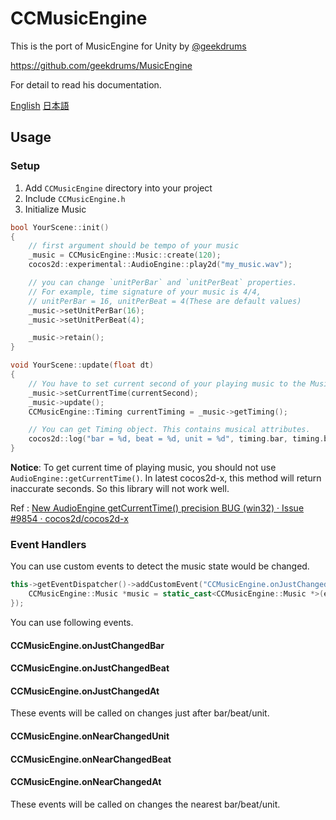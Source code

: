 # CCMusicEngine

This is the port of MusicEngine for Unity by [@geekdrums](https://github.com/geekdrums/)

https://github.com/geekdrums/MusicEngine

For detail to read his documentation.

[English](https://github.com/geekdrums/MusicEngine/blob/master/AboutMusicEngineEn.pdf)
[日本語](https://github.com/geekdrums/MusicEngine/blob/master/AboutMusicEngine.pdf)

## Usage

### Setup

1. Add `CCMusicEngine` directory into your project
2. Include `CCMusicEngine.h`
3. Initialize Music

```cpp
bool YourScene::init()
{
    // first argument should be tempo of your music
    _music = CCMusicEngine::Music::create(120);
    cocos2d::experimental::AudioEngine::play2d("my_music.wav");

    // you can change `unitPerBar` and `unitPerBeat` properties.
    // For example, time signature of your music is 4/4,
    // unitPerBar = 16, unitPerBeat = 4(These are default values)
    _music->setUnitPerBar(16);
    _music->setUnitPerBeat(4);

    _music->retain();
}

void YourScene::update(float dt) 
{
    // You have to set current second of your playing music to the Music instance manually.
    _music->setCurrentTime(currentSecond);
    _music->update();
    CCMusicEngine::Timing currentTiming = _music->getTiming();

    // You can get Timing object. This contains musical attributes.
    cocos2d::log("bar = %d, beat = %d, unit = %d", timing.bar, timing.beat, timing.unit);
}
```

**Notice**: To get current time of playing music, you should not use `AudioEngine::getCurrentTime()`.
In latest cocos2d-x, this method will return inaccurate seconds. So this library will not work well.

Ref : [New AudioEngine getCurrentTime() precision BUG (win32) · Issue #9854 · cocos2d/cocos2d-x](https://github.com/cocos2d/cocos2d-x/issues/9854)

### Event Handlers

You can use custom events to detect the music state would be changed.

```cpp
this->getEventDispatcher()->addCustomEvent("CCMusicEngine.onJustChangedBar", [](Event *event) {
    CCMusicEngine::Music *music = static_cast<CCMusicEngine::Music *>(event->getUserData());
});

```

You can use following events.

#### CCMusicEngine.onJustChangedBar
#### CCMusicEngine.onJustChangedBeat
#### CCMusicEngine.onJustChangedAt

These events will be called on changes just after bar/beat/unit.

#### CCMusicEngine.onNearChangedUnit
#### CCMusicEngine.onNearChangedBeat
#### CCMusicEngine.onNearChangedAt

These events will be called on changes the nearest bar/beat/unit.
